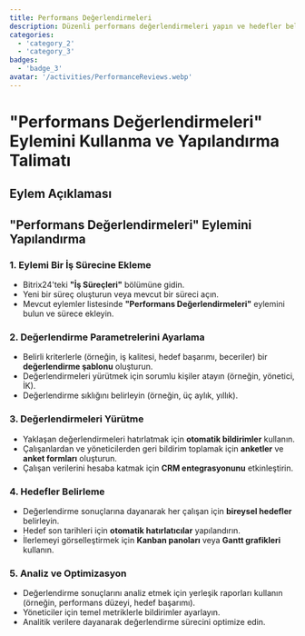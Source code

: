 ```yaml
---
title: Performans Değerlendirmeleri
description: Düzenli performans değerlendirmeleri yapın ve hedefler belirleyin.
categories: 
  - 'category_2'
  - 'category_3'
badges: 
  - 'badge_3'
avatar: '/activities/PerformanceReviews.webp'
---
```


# "Performans Değerlendirmeleri" Eylemini Kullanma ve Yapılandırma Talimatı

## Eylem Açıklaması

## **"Performans Değerlendirmeleri" Eylemini Yapılandırma**

### 1. Eylemi Bir İş Sürecine Ekleme
- Bitrix24'teki **"İş Süreçleri"** bölümüne gidin.
- Yeni bir süreç oluşturun veya mevcut bir süreci açın.
- Mevcut eylemler listesinde **"Performans Değerlendirmeleri"** eylemini bulun ve sürece ekleyin.

### 2. Değerlendirme Parametrelerini Ayarlama
- Belirli kriterlerle (örneğin, iş kalitesi, hedef başarımı, beceriler) bir **değerlendirme şablonu** oluşturun.
- Değerlendirmeleri yürütmek için sorumlu kişiler atayın (örneğin, yönetici, İK).
- Değerlendirme sıklığını belirleyin (örneğin, üç aylık, yıllık).

### 3. Değerlendirmeleri Yürütme
- Yaklaşan değerlendirmeleri hatırlatmak için **otomatik bildirimler** kullanın.
- Çalışanlardan ve yöneticilerden geri bildirim toplamak için **anketler** ve **anket formları** oluşturun.
- Çalışan verilerini hesaba katmak için **CRM entegrasyonunu** etkinleştirin.

### 4. Hedefler Belirleme
- Değerlendirme sonuçlarına dayanarak her çalışan için **bireysel hedefler** belirleyin.
- Hedef son tarihleri için **otomatik hatırlatıcılar** yapılandırın.
- İlerlemeyi görselleştirmek için **Kanban panoları** veya **Gantt grafikleri** kullanın.

### 5. Analiz ve Optimizasyon
- Değerlendirme sonuçlarını analiz etmek için yerleşik raporları kullanın (örneğin, performans düzeyi, hedef başarımı).
- Yöneticiler için temel metriklerle bildirimler ayarlayın.
- Analitik verilere dayanarak değerlendirme sürecini optimize edin.